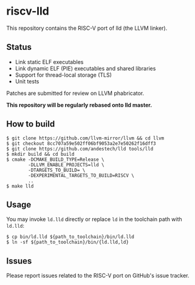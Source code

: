 # riscv-lld

This repository contains the RISC-V port of lld (the LLVM linker).

## Status

* Link static ELF executables
* Link dynamic ELF (PIE) executables and shared libraries
* Support for thread-local storage (TLS)
* Unit tests

Patches are submitted for review on LLVM phabricator.

**This repository will be regularly rebased onto lld master.**

## How to build

```
$ git clone https://github.com/llvm-mirror/llvm && cd llvm
$ git checkout 8cc707a59e502ff06bf9053a2e7e50262f16dff3
$ git clone https://github.com/andestech/lld tools/lld
$ mkdir build && cd build
$ cmake -DCMAKE_BUILD_TYPE=Release \
        -DLLVM_ENABLE_PROJECTS=lld \
        -DTARGETS_TO_BUILD= \
        -DEXPERIMENTAL_TARGETS_TO_BUILD=RISCV \
        ..
$ make lld
```

## Usage

You may invoke `ld.lld` directly or replace `ld` in the toolchain path with `ld.lld`:

```
$ cp bin/ld.lld ${path_to_toolchain}/bin/ld.lld
$ ln -sf ${path_to_toolchain}/bin/{ld.lld,ld}
```

## Issues

Please report issues related to the RISC-V port on GitHub's issue tracker.
